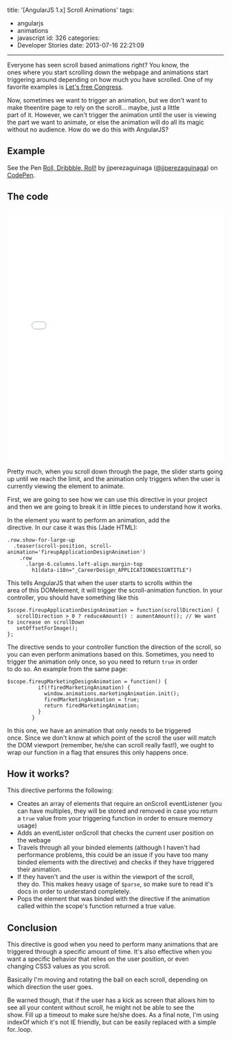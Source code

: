 title: '[AngularJS 1.x] Scroll Animations'
tags:
  - angularjs
  - animations
  - javascript
id: 326
categories:
  - Developer Stories
date: 2013-07-16 22:21:09
---

Everyone has seen scroll based animations right? You know, the ones where you start scrolling down the webpage and animations start triggering around depending on how much you have scrolled. One of my favorite examples is [Let's free Congress](http://letsfreecongress.org/).

Now, sometimes we want to trigger an animation, but we don't want to make theentire page to rely on the scroll... maybe, just a little part of it. However, we can't trigger the animation until the user is viewing the part we want to animate, or else the animation will do all its magic without no audience. How do we do this with AngularJS?<!--more-->

## Example 

<p data-height="268" data-theme-id="1773" data-slug-hash="pzoHE" data-default-tab="result" data-user="jjperezaguinaga" class='codepen'>See the Pen <a href='http://codepen.io/jjperezaguinaga/pen/pzoHE/'>Roll, Dribbble, Roll!</a> by jjperezaguinaga (<a href='http://codepen.io/jjperezaguinaga'>@jjperezaguinaga</a>) on <a href='http://codepen.io'>CodePen</a>.</p>
<script async src="//assets.codepen.io/assets/embed/ei.js"></script>

## The code

<iframe height='586' scrolling='no' src='//codepen.io/jjperezaguinaga/embed/pzoHE/?height=586&theme-id=1773&default-tab=js' frameborder='no' allowtransparency='true' allowfullscreen='true' style='width: 100%;'>See the Pen <a href='http://codepen.io/jjperezaguinaga/pen/pzoHE/'>Roll, Dribbble, Roll!</a> by jjperezaguinaga (<a href='http://codepen.io/jjperezaguinaga'>@jjperezaguinaga</a>) on <a href='http://codepen.io'>CodePen</a>.
</iframe>

Pretty much, when you scroll down through the page, the slider starts going up until we reach the limit, and the animation only triggers when the user is currently viewing the element to animate.


First, we are going to see how we can use this directive in your project and then we are going to break it in little pieces to understand how it works.

In the element you want to perform an animation, add the directive. In our case it was this (Jade HTML):


```
.row.show-for-large-up
  .teaser(scroll-position, scroll-animation='fireupApplicationDesignAnimation')
    .row
      .large-6.columns.left-align.margin-top
        h1(data-i18n="_CareerDesign_APPLICATIONDESIGNTITLE")
```

This tells AngularJS that when the user starts to scrolls within the area of this DOMelement, it will trigger the scroll-animation function. In your controller, you should have something like this

```
$scope.fireupApplicationDesignAnimation = function(scrollDirection) {
   scrollDirection > 0 ? reduceAmount() : aumentAmount(); // We want to increase on scrollDown
   setOffsetForImage();
};
```

The directive sends to your controller function the direction of the scroll, so you can even perform animations based on this. Sometimes, you need to trigger the animation only once, so you need to return `true` in order to do so. An example from the same page:

```
$scope.fireupMarketingDesignAnimation = function() {
          if(!firedMarketingAnimation) {
            window.animations.marketingAnimation.init();
            firedMarketingAnimation = true;
            return firedMarketingAnimation;  
          }
        }
```

In this one, we have an animation that only needs to be triggered once. Since we don't know at which point of the scroll the user will match the DOM viewport (remember, he/she can scroll really fast!), we ought to wrap our function in a flag that ensures this only happens once.

## How it works?

This directive performs the following:

*   Creates an array of elements that require an onScroll eventListener (you can have multiples, they will be stored and removed in case you return a `true` value from your triggering function in order to ensure memory usage)
*   Adds an eventLister onScroll that checks the current user position on the webage
*   Travels through all your binded elements (although I haven't had performance problems, this could be an issue if you have too many binded elements with the directive) and checks if they have triggered their animation.
*   If they haven't and the user is within the viewport of the scroll, they do. This makes heavy usage of `$parse`, so make sure to read it's docs in order to understand completely.
*   Pops the element that was binded with the directive if the animation called within the scope's function returned a true value.

## Conclusion

This directive is good when you need to perform many animations that are triggered through a specific amount of time. It's also effective when you want a specific behavior that relies on the user position, or even changing CSS3 values as you scroll. 

Basically I'm moving and rotating the ball on each scroll, depending on which direction the user goes.

Be warned though, that if the user has a kick as screen that allows him to see all your content without scroll, he might not be able to see the show. Fill up a timeout to make sure he/she does. As a final note, I'm using indexOf which it's not IE friendly, but can be easily replaced with a simple for..loop.
